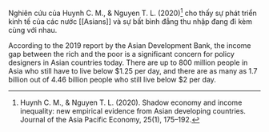 Nghiên cứu của Huynh C. M., & Nguyen T. L. (2020)[^3] cho thấy sự phát triển kinh tế của các nước [[Asians]] và sự bất bình đẳng thu nhập đang đi kèm cùng với nhau.

According to the 2019 report by the Asian Development Bank, the income gap between the rich and the poor is a significant concern for policy designers in Asian countries today. There are up to 800 million people in Asia who still have to live below $1.25 per day, and there are as many as 1.7 billion out of 4.46 billion people who still live below $2 per day.

[^3]: Huynh C. M., & Nguyen T. L. (2020). Shadow economy and income inequality: new empirical evidence from Asian developing countries. Journal of the Asia Pacific Economy, 25(1), 175–192.